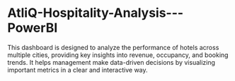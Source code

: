 # AtliQ-Hospitality-Analysis---PowerBI
This dashboard is designed to analyze the performance of hotels across multiple cities, providing key insights into revenue, occupancy, and booking trends. It helps management make data-driven decisions by visualizing important metrics in a clear and interactive way.
